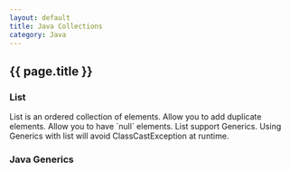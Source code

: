 ```yaml
---
layout: default
title: Java Collections
category: Java
---
```

<h2 class="text-color"><i class="fas fa-feather margin-right-07"></i>{{ page.title }}</h2>
<h3>List</h3>
<p>
List is an ordered collection of elements.
Allow you to add duplicate elements.
Allow you to have `null` elements.
List support Generics. Using Generics with list will avoid ClassCastException at runtime.

</p>

<h3>Java Generics</h3>
<p>

</p>



